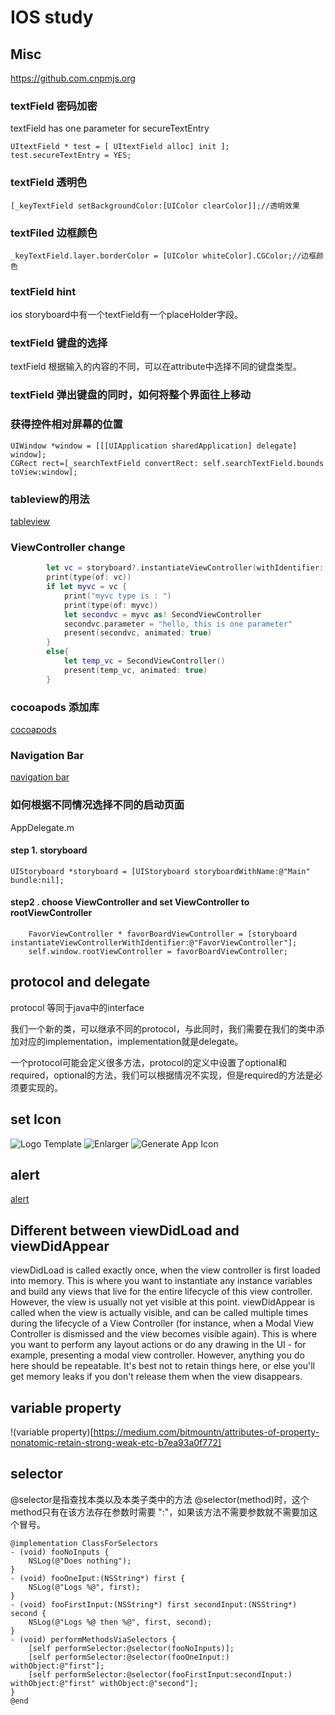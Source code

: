 # IOS study

## Misc
https://github.com.cnpmjs.org
### textField 密码加密
textField has one parameter for secureTextEntry
```objc
UItextField * test = [ UItextField alloc] init ];
test.secureTextEntry = YES;
```

### textField 透明色
```objc
[_keyTextField setBackgroundColor:[UIColor clearColor]];//透明效果
```
### textFiled 边框颜色
```objc
_keyTextField.layer.borderColor = [UIColor whiteColor].CGColor;//边框颜色
```
### textField hint
ios storyboard中有一个textField有一个placeHolder字段。

### textField 键盘的选择
textField 根据输入的内容的不同，可以在attribute中选择不同的键盘类型。

### textField 弹出键盘的同时，如何将整个界面往上移动

### 获得控件相对屏幕的位置
```objc
UIWindow *window = [[[UIApplication sharedApplication] delegate] window];
CGRect rect=[_searchTextField convertRect: self.searchTextField.bounds toView:window];
```

### tableview的用法
[tableview](./tableview.md)

### ViewController change
```swift
        let vc = storyboard?.instantiateViewController(withIdentifier: "second")
        print(type(of: vc))
        if let myvc = vc {
            print("myvc type is : ")
            print(type(of: myvc))
            let secondvc = myvc as! SecondViewController
            secondvc.parameter = "hello, this is one parameter"
            present(secondvc, animated: true)
        }
        else{
            let temp_vc = SecondViewController()
            present(temp_vc, animated: true)
        }
```
### cocoapods 添加库
[cocoapods](./cocoapods.md)

### Navigation Bar
[navigation bar](./navigation.md)

### 如何根据不同情况选择不同的启动页面
AppDelegate.m 
#### step 1. storyboard
```objc
UIStoryboard *storyboard = [UIStoryboard storyboardWithName:@"Main" bundle:nil];
```

#### step2 . choose ViewController and set ViewController to rootViewController

```objc
	FavorViewController * favorBoardViewController = [storyboard instantiateViewControllerWithIdentifier:@"FavorViewController"];
	self.window.rootViewController = favorBoardViewController;
```

## protocol and delegate
protocol 等同于java中的interface

我们一个新的类，可以继承不同的protocol，与此同时，我们需要在我们的类中添加对应的implementation，implementation就是delegate。

一个protocol可能会定义很多方法，protocol的定义中设置了optional和required，optional的方法，我们可以根据情况不实现，但是required的方法是必须要实现的。


## set Icon
![Logo Template](https://www.canva.cn)
![Enlarger](https://www.photoenlarger.com/)
![Generate App Icon](https://appicon.co/)

## alert
[alert](./alert.md)

## Different between viewDidLoad and viewDidAppear
viewDidLoad is called exactly once, when the view controller is first loaded into memory. This is where you want to instantiate any instance variables and build any views that live for the entire lifecycle of this view controller. However, the view is usually not yet visible at this point.
viewDidAppear is called when the view is actually visible, and can be called multiple times during the lifecycle of a View Controller (for instance, when a Modal View Controller is dismissed and the view becomes visible again). This is where you want to perform any layout actions or do any drawing in the UI - for example, presenting a modal view controller. However, anything you do here should be repeatable. It's best not to retain things here, or else you'll get memory leaks if you don't release them when the view disappears.

## variable property
!(variable property)[https://medium.com/bitmountn/attributes-of-property-nonatomic-retain-strong-weak-etc-b7ea93a0f772]

## selector
@selector是指查找本类以及本类子类中的方法
@selector(method)时，这个method只有在该方法存在参数时需要 ":"，如果该方法不需要参数就不需要加这个冒号。

```objc
@implementation ClassForSelectors
- (void) fooNoInputs {
    NSLog(@"Does nothing");
}
- (void) fooOneIput:(NSString*) first {
    NSLog(@"Logs %@", first);
}
- (void) fooFirstInput:(NSString*) first secondInput:(NSString*) second {
    NSLog(@"Logs %@ then %@", first, second);
}
- (void) performMethodsViaSelectors {
    [self performSelector:@selector(fooNoInputs)];
    [self performSelector:@selector(fooOneInput:) withObject:@"first"];
    [self performSelector:@selector(fooFirstInput:secondInput:) withObject:@"first" withObject:@"second"];
}
@end

```